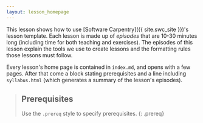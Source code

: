 ```yaml
---
layout: lesson_homepage
---
```

This lesson shows how to use
[Software Carpentry]({{ site.swc_site }})'s lesson template.
Each lesson is made up of *episodes* that are 10-30 minutes long
(including time for both teaching and exercises).
The episodes of this lesson explain the tools we use to create lessons
and the formatting rules those lessons must follow.

Every lesson's home page is contained in `index.md`,
and opens with a few pages.
After that come
a block stating prerequisites
and a line including `syllabus.html`
(which generates a summary of the lesson's episodes).

> ## Prerequisites
>
> Use the `.prereq` style to specify prerequisites.
{: .prereq}
